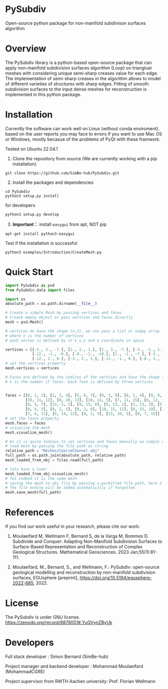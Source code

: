 
# PySubdiv 
Open-source python package for non-manifold subdivison surfaces algorithm

# Overview
The PySubdiv library is a python-based open-source package that can apply non-manifold subdivision surfaces algorithm (Loop) on triangluar meshes with considering unique semi-sharp creases value for each edge. The implementation of semi-sharp creases in the algorithm allows to model of different varieties of structures with sharp edges. Fitting of smooth subdivision surfaces to the input dense meshes for reconstruction is implemented in this python package.

# Installation

Currently the software can work well on Linux (without conda enviroment). based on the user reports you may face to errors if you want to use Mac OS or Windows, mostly becasue of the problems of PyQt with these framwork.

Tested on Ubuntu 22.04.1 

1. Clone the repository from source (We are currently working with a pip installation)
```console
git clone https://github.com/SimBe-hub/PySubdiv.git
```

2. Install the packages and dependencies
```console
cd PySubdiv
python3 setup.py install
```
for developers
```console
python3 setup.py develop
```
3. **Important：**
install `easygui` from apt, NOT pip

```console
apt-get install python3-easygui
```

Test if the installation is successful

```console
python3 examples/Introduction/CreateMesh.py
```


# Quick Start




```python
import PySubdiv as psd
from PySubdiv.data import files

import os
absolute_path = os.path.dirname(__file__)

# Create a simple Mesh by passing vertices and faces
# Create empty object or pass vertices and faces directly
mesh = psd.Mesh()

# vertices do have the shape (n,3), we can pass a list or numpy array
# where n is the number of vertices
# each vertex is defined by it's x,y and z coordinate in space

vertices = [[-3., 3., -7.], [1., 2., 1.], [1., 3., -7.], [-3., -1., 1.], [1., -1., 1.], [-8., -1., -2.],
            [-12., -1., -8.], [-8., -1., -10.], [1., -1., -7.], [-3., -1., -7.], [-8., 2., -2.], [-12., 3., -8.],
            [-12., 2., 0.], [-3., 2., 1.], [-12., -1., 0.], [-8., 3., -10.]]
# set the vertices property
mesh.vertices = vertices

# Faces are defined by the indices of the vertices and have the shape (n,3) for triangular meshes.
# n is the number if faces. Each face is defined by three vertices


faces = [[0, 1, 2], [1, 3, 4], [5, 6, 7], [8, 3, 9], [8, 1, 4], [0, 8, 9],
         [10, 11, 12], [0, 10, 13], [10, 14, 5], [7, 11, 15], [6, 12, 11],
         [9, 5, 7], [13, 5, 3], [9, 15, 0], [0, 13, 1], [1, 13, 3], [5, 14, 6],
         [8, 4, 3], [8, 2, 1], [0, 2, 8], [10, 15, 11], [0, 15, 10], [10, 12, 14],
         [7, 6, 11], [6, 14, 12], [9, 3, 5], [13, 10, 5], [9, 7, 15]]
# set the faces property
mesh.faces = faces
# visualize the mesh
mesh.visualize_mesh()

# As it is quite tedious to set vertices and faces manually we simply can load and also save meshes from and to obj file
# load mesh by passing the file path as string
relative_path = "Meshes/CoarseChannel.obj"
full_path = os.path.join(absolute_path, relative_path)
mesh_loaded_from_obj = files.read(full_path)

# lets have a look:
mesh_loaded_from_obj.visualize_mesh()
# Yes indeed it is the same mesh
# saving the mesh to obj file by passing a permitted file path, here I'm just overwriting.
# The file ending will be added automatically if forgotten.
mesh.save_mesh(full_path)
```

# References

If you find our work useful in your research, please cite our work:

1) Moulaeifard M, Wellmann F, Bernard S, de la Varga M, Bommes D. Subdivide and Conquer: Adapting Non-Manifold Subdivision Surfaces to Surface-Based Representation and Reconstruction of Complex Geological Structures. Mathematical Geosciences. 2023 Jan;55(1):81-111.

2) Moulaeifard, M., Bernard, S., and Wellmann, F.: PySubdiv: open-source geological modelling and reconstruction by non-manifold subdivision surfaces, EGUsphere [preprint], https://doi.org/10.5194/egusphere-2022-685, 2022.

# License

The PySubdiv is under GNU license. https://zenodo.org/record/6878051#.YuGVynZByUk


# Developers

Full stack developer : Simon Bernard (SimBe-hub)

Project manager and backend developer : Mohammad Moulaeifard (MohammadCGRE)

Project supervisor from RWTH Aachen university: Prof. Florian Wellmann
